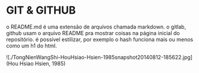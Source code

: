 # GIT & GITHUB

o README.md é uma extensão de arquivos chamada markdown. o gitlab, github usam o arquivo README pra mostrar coisas na página inicial do repositório.
é possível estilizar, por exemplo o hash funciona mais ou menos como um h1 do html.


![./TongNienWangShi-HouHsiao-Hsien-1985snapshot20140812-185622.jpg](Hou Hsiao Hsien, 1985)
